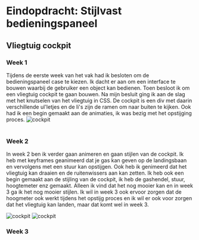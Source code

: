 # Eindopdracht: Stijlvast bedieningspaneel 
## Vliegtuig cockpit

### Week 1
Tijdens de eerste week van het vak had ik besloten om de bedieningspaneel case te kiezen. Ik dacht er aan om een interface te bouwen waarbij de gebruiker een object kan bedienen. Toen besloot ik om een vliegtuig cockpit te gaan bouwen. Na mijn besluit ging ik aan de slag met het knutselen van het vliegtuig in CSS. De cockpit is een div met daarin verschillende ul'letjes en de li's zijn de ramen om naar buiten te kijken. Ook had ik een begin gemaakt aan de animaties, ik was bezig met het opstijging proces.
<img src="https://i.ibb.co/tBbGCqL/Schermafbeelding-2022-02-18-om-12-02-17.png" alt="cockpit"/>
<br/><br/>



### Week 2
In week 2 ben ik verder gaan animeren en gaan stijlen van de cockpit. Ik heb met keyframes geanimeerd dat je gas kan geven op de landingsbaan en vervolgens met een stuur kan opstijgen. Ook heb ik genimeerd dat het vliegtuig kan draaien en de ruitenwissers aan kan zetten. Ik heb ook een begin gemaakt aan de stijling van de cockpit, ik heb de gashendel, stuur, hoogtemeter enz gemaakt. Alleen ik vind dat het nog mooier kan en in week 3 ga ik het nog mooier stijlen. Ik wil in week 3 ook  ervoor zorgen dat de hoogmeter ook werkt tijdens het opstijg proces en ik wil er ook voor zorgen dat het vliegtuig kan landen, maar dat komt wel in week 3.

<img src="https://i.ibb.co/Gsbby4M/Schermafbeelding-2022-02-18-om-12-07-00.png" alt="cockpit">
<img src="https://i.ibb.co/SJCv5kZ/Schermafbeelding-2022-02-18-om-12-07-13.png" alt="cockpit"
<br/><br/>
     
### Week 3

